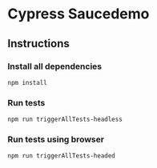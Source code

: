 # Cypress Saucedemo

## Instructions

### Install all dependencies

```
npm install
```

### Run tests

```
npm run triggerAllTests-headless
```

### Run tests using browser

```
npm run triggerAllTests-headed
```
